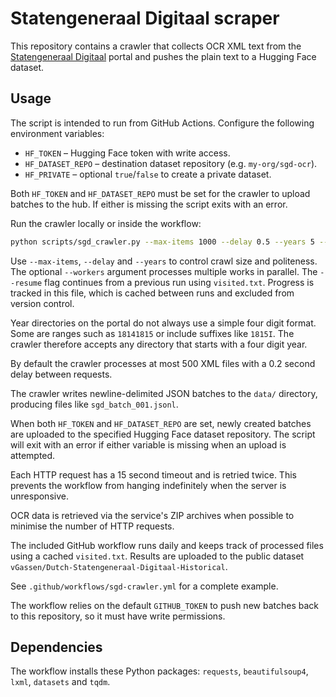 # Statengeneraal Digitaal scraper

This repository contains a crawler that collects OCR XML text from the
[Statengeneraal Digitaal](https://repository.overheid.nl/frbr/sgd) portal and
pushes the plain text to a Hugging Face dataset.

## Usage

The script is intended to run from GitHub Actions. Configure the following
environment variables:

- `HF_TOKEN` – Hugging Face token with write access.
- `HF_DATASET_REPO` – destination dataset repository (e.g. `my-org/sgd-ocr`).
- `HF_PRIVATE` – optional `true`/`false` to create a private dataset.

Both `HF_TOKEN` and `HF_DATASET_REPO` must be set for the crawler to upload
batches to the hub. If either is missing the script exits with an error.

Run the crawler locally or inside the workflow:

```bash
python scripts/sgd_crawler.py --max-items 1000 --delay 0.5 --years 5 --resume
```

Use `--max-items`, `--delay` and `--years` to control crawl size and
politeness. The optional `--workers` argument processes multiple works in
parallel. The `--resume` flag continues from a previous run using
`visited.txt`.
Progress is tracked in this file, which is cached between runs and excluded
from version control.

Year directories on the portal do not always use a simple four digit format.
Some are ranges such as `18141815` or include suffixes like `1815I`.
The crawler therefore accepts any directory that starts with a four digit year.

By default the crawler processes at most 500 XML files with a 0.2 second delay
between requests.

The crawler writes newline-delimited JSON batches to the `data/` directory,
producing files like `sgd_batch_001.jsonl`.

When both `HF_TOKEN` and `HF_DATASET_REPO` are set, newly created batches are
uploaded to the specified Hugging Face dataset repository. The script will
exit with an error if either variable is missing when an upload is attempted.

Each HTTP request has a 15 second timeout and is retried twice. This prevents
the workflow from hanging indefinitely when the server is unresponsive.


OCR data is retrieved via the service's ZIP archives when possible to minimise
the number of HTTP requests.

The included GitHub workflow runs daily and keeps track of processed files
using a cached `visited.txt`. Results are uploaded to the public dataset
`vGassen/Dutch-Statengeneraal-Digitaal-Historical`.

See `.github/workflows/sgd-crawler.yml` for a complete example.

The workflow relies on the default `GITHUB_TOKEN` to push new batches back to
this repository, so it must have write permissions.

## Dependencies

The workflow installs these Python packages: `requests`, `beautifulsoup4`,
`lxml`, `datasets` and `tqdm`.

